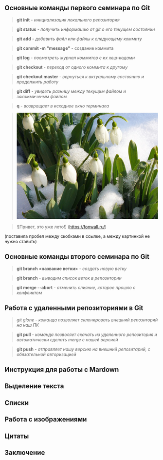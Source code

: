 ## Основные команды первого семинара по Git

> **git init** - *инициализация локального репозитория*

> **git status** - *получить информацию от git о его текущем состоянии*

> **git add** - *добавить файл или файлы к следующему коммиту*

> **git commit -m "message"** - создание коммита

> **git log** - *посмотреть журнал коммитов с их хеш-кодами*

> **git checkout** - *переход от одного коммита к другому*

> **git checkout master** - *вернуться к актуальному состоянию и продолжить работу*

> **git diff** - *увидеть разницу между текущим файлом и закоммиченым файлом*

> **q** - *возвращает в исходное окно терминала*

> ![Привет, это весна!](snowdrops.jpg)

> ![Привет, это уже лето!] (https://fonwall.ru/) 

(поставила пробел между скобками в ссылке, а между картинкой не нужно ставить)














## Основные команды второго семинара по Git

> **git branch <название ветки>** - *создать новую ветку*

> **git branch** - *выводим список веток в репозитории*

> **git merge --abort** - *отменить слияние, которое прошло с конфликтом*


## Работа с удаленными репозиториями в Git

> *git glone* - *команда позволяет склонировать внешний репозиторий на наш ПК*

> **git pull** - *команда позволяет скачать из удаленного репозитория и автоматически сделать merge с нашей версией*

> **git push** - *отправляет нашу версию на внешний репозитарий, с обязательной авторизацией*

## Инструкция для работы с Mardown 

## Выделение текста

## Списки

## Работа с изображениями

## Цитаты

## Заключение